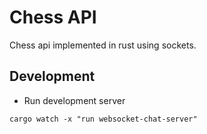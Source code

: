 # Chess API

Chess api implemented in rust using sockets.

## Development

- Run development server

```
cargo watch -x "run websocket-chat-server"
```
